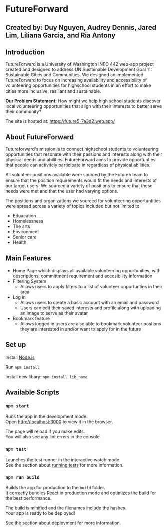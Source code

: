# FutureForward

## Created by: Duy Nguyen, Audrey Dennis, Jared Lim, Liliana Garcia, and Ria Antony

## Introduction

FutureForward is a University of Washington INFO 442 web-app project created and designed to address UN Sustainable Development Goal 11: Sustainable Cities and Communities. We designed an implemented FutureForward to focus on increasing availability and accessibility of volunteering opportunities for highschool students in an effort to make cities more inclusive, resiliant and sustainable.

**Our Problem Statement:** How might we help high school students discover local volunteering opportunities that align with their interests to better serve their community?

The site is hosted at: <https://future5-7a3d2.web.app/>

## About FutureForward

Futureforward's mission is to connect highschool students to volunteering opportunities that resonate with their passions and interests along with their physical needs and abilities. FutureForward aims to provide opportunties that people can activitely participate in regardless of physical abilities.

All volunteer positions available were sourced by the Future5 team to ensure that the position requirements would fit the needs and interests of our target users. We sourced a variety of positions to ensure that these needs were met and that the user had varying options.

The positions and organizations we sourced for volunteering opportuntities were spread across a variety of topics included but not limited to:

- Eduacation
- Homelessness
- The arts
- Environment
- Senior care
- Health

## Main Features

- Home Page which displays all available volunteering opportunities, with descriptions, committment requirement and accesibility information
- Filtering System
  - Allows users to apply filters to a list of volunteer opportunties in their area
- Log in
  - Allows users to create a basic account with an email and password
  - Users can edit their saved interests and profile along with uploading an image to serve as their avatar
- Bookmark feature
  - Allows logged in users are also able to bookmark volunteer postions they are interested in and/or want to apply for in the future

## Set up

Install [Node.js](https://nodejs.org/en)

Run `npm install`

Install new libary: `npm install lib_name`

## Available Scripts

### `npm start`

Runs the app in the development mode.\
Open [http://localhost:3000](http://localhost:3000) to view it in the browser.

The page will reload if you make edits.\
You will also see any lint errors in the console.

### `npm test`

Launches the test runner in the interactive watch mode.\
See the section about [running tests](https://facebook.github.io/create-react-app/docs/running-tests) for more information.

### `npm run build`

Builds the app for production to the `build` folder.\
It correctly bundles React in production mode and optimizes the build for the best performance.

The build is minified and the filenames include the hashes.\
Your app is ready to be deployed!

See the section about [deployment](https://facebook.github.io/create-react-app/docs/deployment) for more information.
